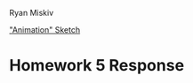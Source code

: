 Ryan Miskiv

["Animation" Sketch](https://ryanmiskiv.github.io/120-work/hw-5/)

# Homework 5 Response

